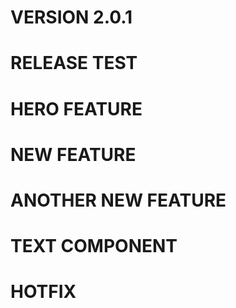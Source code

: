 # VERSION 2.0.1

# RELEASE TEST

# HERO FEATURE

# NEW FEATURE

# ANOTHER NEW FEATURE

# TEXT COMPONENT

# HOTFIX
